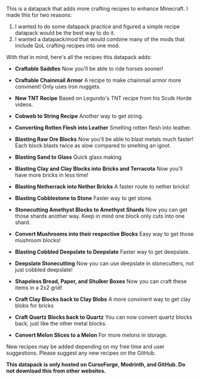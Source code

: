 This is a datapack that adds more crafting recipes to enhance Minecraft. I made this for two reasons:

1. I wanted to do some datapack practice and figured a simple recipe datapack would be the best way to do it.
2. I wanted a datapack/mod that would combine many of the mods that include QoL crafting recipes into one mod.


With that in mind, here's all the recipes this datapack adds:

- **Craftable Saddles**
  Now you'll be able to ride horses sooner!
  
- **Craftable Chainmail Armor**
  A recipe to make chainmail armor more convinent! Only uses iron nuggets.

- **New TNT Recipe**
  Based on Legundo's TNT recipe from his Sculk Horde videos.
  
- **Cobweb to String Recipe**
  Another way to get string.
  
- **Converting Rotten Flesh into Leather**
  Smelting rotten flesh into leather.
  
- **Blasting Raw Ore Blocks**
  Now you'll be able to blast metals much faster! Each block blasts twice as slow compared to smelting an ignot.
  
- **Blasting Sand to Glass**
  Quick glass making.
  
- **Blasting Clay and Clay Blocks into Bricks and Terracota**
  Now you'll have more bricks in less time!
  
- **Blasting Netherrack into Nether Bricks**
  A faster route to nether bricks!
  
- **Blasting Cobblestone to Stone**
  Faster way to get stone.
  
- **Stonecutting Amethyst Blocks to Amethyst Shards**
  Now you can get those shards another way. Keep in mind one block only cuts into one shard.
  
- **Convert Mushrooms into their respective Blocks**
  Easy way to get those mushroom blocks!
  
- **Blasting Cobbled Deepslate to Deepslate**
  Faster way to get deepslate.
  
- **Deepslate Stonecutting**
  Now you can use deepslate in stonecutters, not just cobbled deepslate!
  
- **Shapeless Bread, Paper, and Shulker Boxes**
  Now you can craft these items in a 2x2 grid!
  
- **Craft Clay Blocks back to Clay Blobs**
  A more convinent way to get clay blobs for bricks
  
- **Craft Quartz Blocks back to Quartz**
  You can now convert quartz blocks back, just like the other metal blocks.
  
- **Convert Melon Slices to a Melon**
  For more melons in storage.
  
New recipes may be added depending on my free time and user suggestions. Please suggest any new recipes on the GitHub.

**This datapack is only hosted on CurseForge, Modrinth, and GitHub. Do not download this from other websites.**


